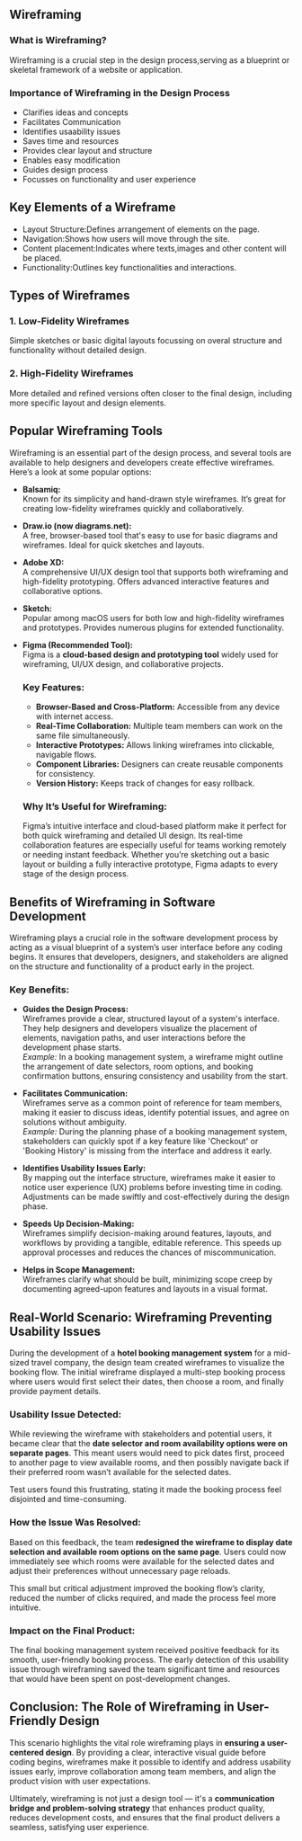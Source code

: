 ## Wireframing

### What is Wireframing?
Wireframing is a crucial step in the design process,serving as a blueprint or skeletal framework of a website or application.
### Importance of Wireframing in the Design Process
- Clarifies ideas and concepts
- Facilitates Communication
- Identifies usaability issues
- Saves time and resources
- Provides clear layout and structure
- Enables easy modification
- Guides design process
- Focusses on functionality and user experience

## Key Elements of a Wireframe
- Layout Structure:Defines arrangement of elements on the page.
- Navigation:Shows how users will move through the site.
- Content placement:Indicates where texts,images and other content will be placed.
- Functionality:Outlines key functionalities and interactions.
## Types of Wireframes
### 1. Low-Fidelity Wireframes
Simple sketches or basic digital layouts focussing on overal structure and functionality without detailed design.
### 2. High-Fidelity Wireframes
More detailed and refined versions often closer to the final design, including more specific layout and design elements.

## Popular Wireframing Tools

Wireframing is an essential part of the design process, and several tools are available to help designers and developers create effective wireframes. Here’s a look at some popular options:

- **Balsamiq:**  
  Known for its simplicity and hand-drawn style wireframes. It’s great for creating low-fidelity wireframes quickly and collaboratively.

- **Draw.io (now diagrams.net):**  
  A free, browser-based tool that's easy to use for basic diagrams and wireframes. Ideal for quick sketches and layouts.

- **Adobe XD:**  
  A comprehensive UI/UX design tool that supports both wireframing and high-fidelity prototyping. Offers advanced interactive features and collaborative options.

- **Sketch:**  
  Popular among macOS users for both low and high-fidelity wireframes and prototypes. Provides numerous plugins for extended functionality.

- **Figma (Recommended Tool):**  
  Figma is a **cloud-based design and prototyping tool** widely used for wireframing, UI/UX design, and collaborative projects.

  ### Key Features:
  - **Browser-Based and Cross-Platform:** Accessible from any device with internet access.
  - **Real-Time Collaboration:** Multiple team members can work on the same file simultaneously.
  - **Interactive Prototypes:** Allows linking wireframes into clickable, navigable flows.
  - **Component Libraries:** Designers can create reusable components for consistency.
  - **Version History:** Keeps track of changes for easy rollback.

  ### Why It’s Useful for Wireframing:
  Figma’s intuitive interface and cloud-based platform make it perfect for both quick wireframing and detailed UI design. Its real-time collaboration features are especially useful for teams working remotely or needing instant feedback. Whether you’re sketching out a basic layout or building a fully interactive prototype, Figma adapts to every stage of the design process.
## Benefits of Wireframing in Software Development

Wireframing plays a crucial role in the software development process by acting as a visual blueprint of a system’s user interface before any coding begins. It ensures that developers, designers, and stakeholders are aligned on the structure and functionality of a product early in the project.

### Key Benefits:

- **Guides the Design Process:**  
  Wireframes provide a clear, structured layout of a system's interface. They help designers and developers visualize the placement of elements, navigation paths, and user interactions before the development phase starts.  
  *Example:* In a booking management system, a wireframe might outline the arrangement of date selectors, room options, and booking confirmation buttons, ensuring consistency and usability from the start.

- **Facilitates Communication:**  
  Wireframes serve as a common point of reference for team members, making it easier to discuss ideas, identify potential issues, and agree on solutions without ambiguity.  
  *Example:* During the planning phase of a booking management system, stakeholders can quickly spot if a key feature like 'Checkout' or 'Booking History' is missing from the interface and address it early.

- **Identifies Usability Issues Early:**  
  By mapping out the interface structure, wireframes make it easier to notice user experience (UX) problems before investing time in coding. Adjustments can be made swiftly and cost-effectively during the design phase.

- **Speeds Up Decision-Making:**  
  Wireframes simplify decision-making around features, layouts, and workflows by providing a tangible, editable reference. This speeds up approval processes and reduces the chances of miscommunication.

- **Helps in Scope Management:**  
  Wireframes clarify what should be built, minimizing scope creep by documenting agreed-upon features and layouts in a visual format.

## Real-World Scenario: Wireframing Preventing Usability Issues

During the development of a **hotel booking management system** for a mid-sized travel company, the design team created wireframes to visualize the booking flow. The initial wireframe displayed a multi-step booking process where users would first select their dates, then choose a room, and finally provide payment details.

### Usability Issue Detected:
While reviewing the wireframe with stakeholders and potential users, it became clear that the **date selector and room availability options were on separate pages**. This meant users would need to pick dates first, proceed to another page to view available rooms, and then possibly navigate back if their preferred room wasn’t available for the selected dates.

Test users found this frustrating, stating it made the booking process feel disjointed and time-consuming.

### How the Issue Was Resolved:
Based on this feedback, the team **redesigned the wireframe to display date selection and available room options on the same page**. Users could now immediately see which rooms were available for the selected dates and adjust their preferences without unnecessary page reloads.

This small but critical adjustment improved the booking flow’s clarity, reduced the number of clicks required, and made the process feel more intuitive.

### Impact on the Final Product:
The final booking management system received positive feedback for its smooth, user-friendly booking process. The early detection of this usability issue through wireframing saved the team significant time and resources that would have been spent on post-development changes.

## Conclusion: The Role of Wireframing in User-Friendly Design

This scenario highlights the vital role wireframing plays in **ensuring a user-centered design**. By providing a clear, interactive visual guide before coding begins, wireframes make it possible to identify and address usability issues early, improve collaboration among team members, and align the product vision with user expectations.

Ultimately, wireframing is not just a design tool — it's a **communication bridge and problem-solving strategy** that enhances product quality, reduces development costs, and ensures that the final product delivers a seamless, satisfying user experience.









